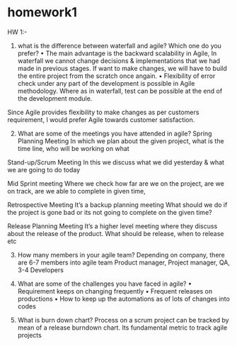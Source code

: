 # homework1
HW 1:-

1.	what is the difference between waterfall and agile? Which one do you prefer?
•	The main advantage is the backward scalability in Agile, In waterfall we cannot change decisions & implementations that we had made in previous stages.
If want to make changes, we will have to build the entire project from the scratch once angain.
•	Flexibility of error check under any part of the development is possible in Agile methodology.
Where as in waterfall, test can be possible at the end of the development module.

Since Agile provides flexibility to make changes as per customers requirement, I would prefer Agile towards customer satisfaction.


2.	What are some of the meetings you have attended in agile?
Spring Planning Meeting
In which we plan about the given project, what is the time line, who will be working on what

Stand-up/Scrum Meeting
In this we discuss what we did yesterday & what we are going to do today

Mid Sprint meeting
Where we check how far are we on the project, are we on track, are we able to complete in given time, 

Retrospective Meeting
It’s a backup planning meeting
What should we do if the project is gone bad or its not going to complete on the given time?

Release Planning Meeting
It’s a higher level meeting where they discuss about the release of the product. What should be release, when to release etc

3.	How many members in your agile team?
Depending on company, there are 6-7 members into agile team
Product manager, Project manager, QA, 3-4 Developers

4.	What are some of the challenges you have faced in agile?
•	Requirement keeps on changing frequently 
•	Frequent releases on productions
•	How to keep up the automations as of lots of changes into codes





5.	What is burn down chart?
Process on a scrum project can be tracked by mean of a release burndown chart. Its fundamental metric to track agile projects






	

